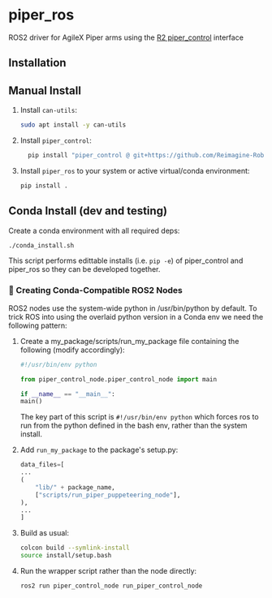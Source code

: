 # piper_ros

ROS2 driver for AgileX Piper arms using the [R2
piper_control](https://github.com/Reimagine-Robotics/piper_control) interface

## Installation

## Manual Install

  1.  Install `can-utils`:

      ```bash
      sudo apt install -y can-utils
      ```

  2.  Install `piper_control`:

      ```bash
        pip install "piper_control @ git+https://github.com/Reimagine-Robotics/piper_control.git@main"
      ```

  3.  Install `piper_ros` to your system or active virtual/conda environment:

      ```bash
      pip install .
      ```

## Conda Install (dev and testing)

  Create a conda environment with all required deps:

  ```bash
  ./conda_install.sh
  ```

  This script performs edittable installs (i.e. `pip -e`) of piper_control and
  piper_ros so they can be developed together.

### 🔧 Creating Conda-Compatible ROS2 Nodes

ROS2 nodes use the system-wide python in /usr/bin/python by default. To trick
ROS into using the overlaid python version in a Conda env we need the following
pattern:

1.  Create a my_package/scripts/run_my_package file containing the following
   (modify accordingly):

    ```python
    #!/usr/bin/env python

    from piper_control_node.piper_control_node import main

    if __name__ == "__main__":
    main()
    ```

      The key part of this script is `#!/usr/bin/env python` which forces ros to
      run from the python defined in the bash env, rather than the system
      install.

2.  Add `run_my_package` to the package's setup.py:

    ```python
    data_files=[
    ...
    (
        "lib/" + package_name,
        ["scripts/run_piper_puppeteering_node"],
    ),
    ...
    ]
    ```

3.  Build as usual:

    ```bash
    colcon build --symlink-install
    source install/setup.bash
    ```

4.  Run the wrapper script rather than the node directly:

      ```bash
      ros2 run piper_control_node run_piper_control_node
      ```

